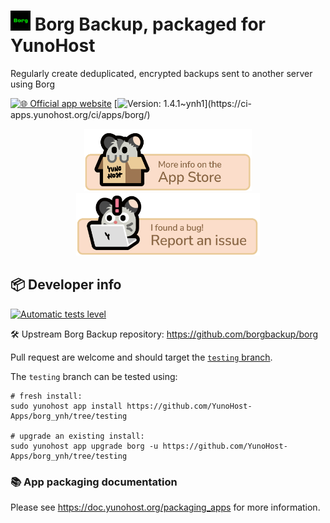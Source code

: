 <!--
N.B.: This README was automatically generated by <https://github.com/YunoHost/apps_tools/blob/main/readme_generator>
It shall NOT be edited by hand.
-->

<h1>
  <img src="https://raw.githubusercontent.com/YunoHost/apps/main/logos/borg.png" width="32px" alt="Logo of Borg Backup">
  Borg Backup, packaged for YunoHost
</h1>

Regularly create deduplicated, encrypted backups sent to another server using Borg

[![🌐 Official app website](https://img.shields.io/badge/Official_app_website-darkgreen?style=for-the-badge)](https://www.borgbackup.org)
[![Version: 1.4.1~ynh1](https://img.shields.io/badge/Version-1.4.1~ynh1-rgba(0,150,0,1)?style=for-the-badge)](https://ci-apps.yunohost.org/ci/apps/borg/)

<div align="center">
<a href="https://apps.yunohost.org/app/borg"><img height="100px" src="https://github.com/YunoHost/yunohost-artwork/raw/refs/heads/main/badges/neopossum-badges/badge_more_info_on_the_appstore.svg"/></a>
<a href="https://github.com/YunoHost-Apps/borg_ynh/issues"><img height="100px" src="https://github.com/YunoHost/yunohost-artwork/raw/refs/heads/main/badges/neopossum-badges/badge_report_an_issue.svg"/></a>
</div>

## 📦 Developer info

[![Automatic tests level](https://apps.yunohost.org/badge/cilevel/borg)](https://ci-apps.yunohost.org/ci/apps/borg/)

🛠️ Upstream Borg Backup repository: <https://github.com/borgbackup/borg>

Pull request are welcome and should target the [`testing` branch](https://github.com/YunoHost-Apps/borg_ynh/tree/testing).

The `testing` branch can be tested using:
```
# fresh install:
sudo yunohost app install https://github.com/YunoHost-Apps/borg_ynh/tree/testing

# upgrade an existing install:
sudo yunohost app upgrade borg -u https://github.com/YunoHost-Apps/borg_ynh/tree/testing
```

### 📚 App packaging documentation

Please see <https://doc.yunohost.org/packaging_apps> for more information.
